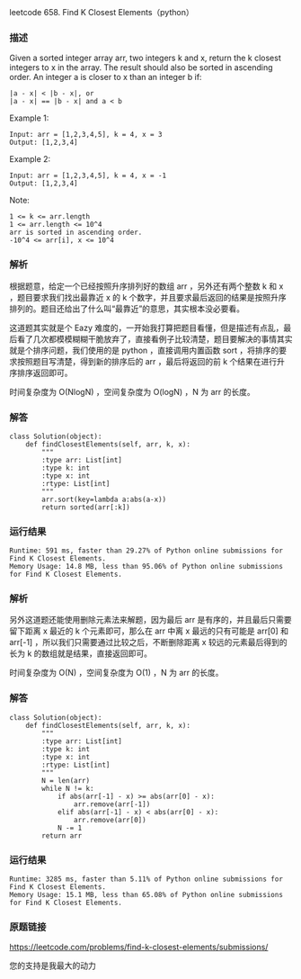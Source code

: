 leetcode  658. Find K Closest Elements（python）




### 描述


Given a sorted integer array arr, two integers k and x, return the k closest integers to x in the array. The result should also be sorted in ascending order. An integer a is closer to x than an integer b if:

	|a - x| < |b - x|, or
	|a - x| == |b - x| and a < b


Example 1:

	Input: arr = [1,2,3,4,5], k = 4, x = 3
	Output: [1,2,3,4]

	
Example 2:

	Input: arr = [1,2,3,4,5], k = 4, x = -1
	Output: [1,2,3,4]






Note:


	1 <= k <= arr.length
	1 <= arr.length <= 10^4
	arr is sorted in ascending order.
	-10^4 <= arr[i], x <= 10^4


### 解析

根据题意，给定一个已经按照升序排列好的数组 arr ，另外还有两个整数 k 和 x ，题目要求我们找出最靠近 x 的 k 个数字，并且要求最后返回的结果是按照升序排列的。题目还给出了什么叫“最靠近”的意思，其实根本没必要看。

这道题其实就是个 Eazy 难度的，一开始我打算把题目看懂，但是描述有点乱，最后看了几次都模模糊糊干脆放弃了，直接看例子比较清楚，题目要解决的事情其实就是个排序问题，我们使用的是 python ，直接调用内置函数 sort ，将排序的要求按照题目写清楚，得到新的排序后的 arr ，最后将返回的前 k 个结果在进行升序排序返回即可。

时间复杂度为 O(NlogN) ，空间复杂度为 O(logN) ，N 为 arr 的长度。


### 解答

	class Solution(object):
	    def findClosestElements(self, arr, k, x):
	        """
	        :type arr: List[int]
	        :type k: int
	        :type x: int
	        :rtype: List[int]
	        """
	        arr.sort(key=lambda a:abs(a-x))
	        return sorted(arr[:k])


### 运行结果

	Runtime: 591 ms, faster than 29.27% of Python online submissions for Find K Closest Elements.
	Memory Usage: 14.8 MB, less than 95.06% of Python online submissions for Find K Closest Elements.

### 解析

另外这道题还能使用删除元素法来解题，因为最后 arr 是有序的，并且最后只需要留下距离 x 最近的 k 个元素即可，那么在 arr 中离 x 最远的只有可能是 arr[0] 和 arr[-1] ，所以我们只需要通过比较之后，不断删除距离 x 较远的元素最后得到的长为 k 的数组就是结果，直接返回即可。

时间复杂度为 O(N) ，空间复杂度为 O(1) ，N 为 arr 的长度。

### 解答
	class Solution(object):
	    def findClosestElements(self, arr, k, x):
	        """
	        :type arr: List[int]
	        :type k: int
	        :type x: int
	        :rtype: List[int]
	        """
	        N = len(arr)
	        while N != k:
	            if abs(arr[-1] - x) >= abs(arr[0] - x):
	                arr.remove(arr[-1])
	            elif abs(arr[-1] - x) < abs(arr[0] - x):
	                arr.remove(arr[0])
	            N -= 1
	        return arr
	 

### 运行结果

	Runtime: 3285 ms, faster than 5.11% of Python online submissions for Find K Closest Elements.
	Memory Usage: 15.1 MB, less than 65.08% of Python online submissions for Find K Closest Elements.


### 原题链接
https://leetcode.com/problems/find-k-closest-elements/submissions/



您的支持是我最大的动力

